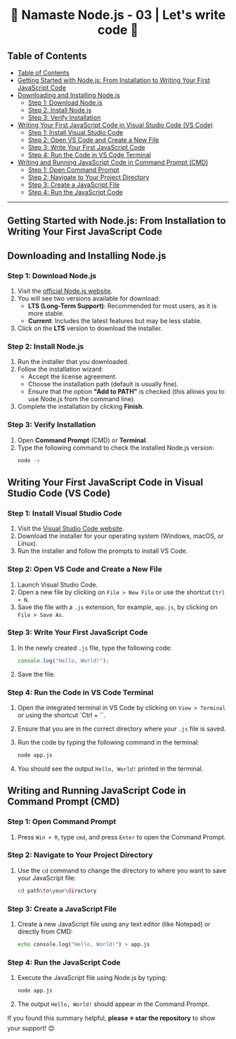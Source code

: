 <h1 style="text-align: center;">🚀 Namaste Node.js - 03 | Let's write code 🚀</h1>

## Table of Contents

- [Table of Contents](#table-of-contents)
- [Getting Started with Node.js: From Installation to Writing Your First JavaScript Code](#getting-started-with-nodejs-from-installation-to-writing-your-first-javascript-code)
- [Downloading and Installing Node.js](#downloading-and-installing-nodejs)
  - [Step 1: Download Node.js](#step-1-download-nodejs)
  - [Step 2: Install Node.js](#step-2-install-nodejs)
  - [Step 3: Verify Installation](#step-3-verify-installation)
- [Writing Your First JavaScript Code in Visual Studio Code (VS Code)](#writing-your-first-javascript-code-in-visual-studio-code-vs-code)
  - [Step 1: Install Visual Studio Code](#step-1-install-visual-studio-code)
  - [Step 2: Open VS Code and Create a New File](#step-2-open-vs-code-and-create-a-new-file)
  - [Step 3: Write Your First JavaScript Code](#step-3-write-your-first-javascript-code)
  - [Step 4: Run the Code in VS Code Terminal](#step-4-run-the-code-in-vs-code-terminal)
- [Writing and Running JavaScript Code in Command Prompt (CMD)](#writing-and-running-javascript-code-in-command-prompt-cmd)
  - [Step 1: Open Command Prompt](#step-1-open-command-prompt)
  - [Step 2: Navigate to Your Project Directory](#step-2-navigate-to-your-project-directory)
  - [Step 3: Create a JavaScript File](#step-3-create-a-javascript-file)
  - [Step 4: Run the JavaScript Code](#step-4-run-the-javascript-code)

---

## Getting Started with Node.js: From Installation to Writing Your First JavaScript Code

## Downloading and Installing Node.js

### Step 1: Download Node.js

1. Visit the [official Node.js website](https://nodejs.org/).
2. You will see two versions available for download:
   - **LTS (Long-Term Support)**: Recommended for most users, as it is more stable.
   - **Current**: Includes the latest features but may be less stable.
3. Click on the **LTS** version to download the installer.

### Step 2: Install Node.js

1. Run the installer that you downloaded.
2. Follow the installation wizard:
   - Accept the license agreement.
   - Choose the installation path (default is usually fine).
   - Ensure that the option **"Add to PATH"** is checked (this allows you to use Node.js from the command line).
3. Complete the installation by clicking **Finish**.

### Step 3: Verify Installation

1. Open **Command Prompt** (CMD) or **Terminal**.
2. Type the following command to check the installed Node.js version:
   ```bash
   node -v
   ```

## Writing Your First JavaScript Code in Visual Studio Code (VS Code)

### Step 1: Install Visual Studio Code

1. Visit the [Visual Studio Code website](https://code.visualstudio.com/).
2. Download the installer for your operating system (Windows, macOS, or Linux).
3. Run the installer and follow the prompts to install VS Code.

### Step 2: Open VS Code and Create a New File

1. Launch Visual Studio Code.
2. Open a new file by clicking on `File > New File` or use the shortcut `Ctrl + N`.
3. Save the file with a `.js` extension, for example, `app.js`, by clicking on `File > Save As`.

### Step 3: Write Your First JavaScript Code

1. In the newly created `.js` file, type the following code:

   ```javascript
   console.log("Hello, World!");
   ```

2. Save the file.

### Step 4: Run the Code in VS Code Terminal

1. Open the integrated terminal in VS Code by clicking on `View > Terminal` or using the shortcut `Ctrl + ``.
2. Ensure that you are in the correct directory where your `.js` file is saved.
3. Run the code by typing the following command in the terminal:

   ```bash
   node app.js
   ```

4. You should see the output `Hello, World!` printed in the terminal.

## Writing and Running JavaScript Code in Command Prompt (CMD)

### Step 1: Open Command Prompt

1. Press `Win + R`, type `cmd`, and press `Enter` to open the Command Prompt.

### Step 2: Navigate to Your Project Directory

1. Use the `cd` command to change the directory to where you want to save your JavaScript file:

   ```bash
   cd path\to\your\directory
   ```

### Step 3: Create a JavaScript File

1. Create a new JavaScript file using any text editor (like Notepad) or directly from CMD:

   ```bash
   echo console.log("Hello, World!") > app.js
   ```

### Step 4: Run the JavaScript Code

1. Execute the JavaScript file using Node.js by typing:

   ```bash
   node app.js
   ```

2. The output `Hello, World!` should appear in the Command Prompt.

If you found this summary helpful, **please ⭐ star the repository** to show your support! 😊
